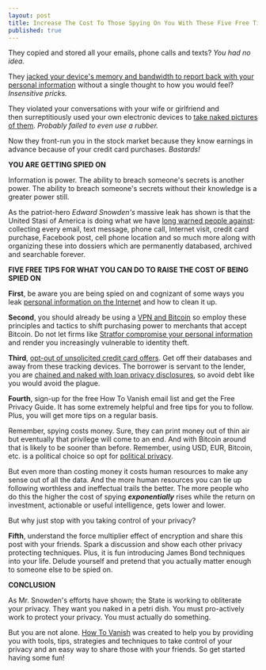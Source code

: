 ```yaml
---
layout: post
title: Increase The Cost To Those Spying On You With These Five Free Tips
published: true
---
```

<p>They copied and stored all your emails, phone calls and texts? <em>You had no idea.</em></p>
<p>They <a title="survive in captivity" href="http://www.howtovanish.com/2010/12/how-to-survive-in-captivity/" target="_blank">jacked your device's memory and bandwidth to report back with your personal information</a> without a single thought to how you would feel? <em>Insensitive pricks.</em></p>
<p>They violated your conversations with your wife or girlfriend and then surreptitiously used your own electronic devices to <a title="sue tsa" href="http://www.howtovanish.com/2010/12/do-you-need-to-sue-a-tsa-agent/" target="_blank">take naked pictures of them</a>. <em>Probably failed to even use a rubber.</em></p>
<p>Now they front-run you in the stock market because they know earnings in advance because of your credit card purchases. <em>Bastards!</em></p>
<p><strong>YOU ARE GETTING SPIED ON</strong></p>
<p>Information is power. The ability to breach someone's secrets is another power. The ability to breach someone's secrets without their knowledge is a greater power still.</p>
<p>As the patriot-hero <em>Edward Snowden's</em> massive leak has shown is that the United Stasi of America is doing what we have <a title="long warned people against" href="http://www.howtovanish.com/privacy-tools-and-resources/" target="_blank">long warned people against</a>: collecting every email, text message, phone call, Internet visit, credit card purchase, Facebook post, cell phone location and so much more along with organizing these into dossiers which are permanently databased, archived and searchable forever.</p>
<p><strong>FIVE FREE TIPS FOR WHAT YOU CAN DO TO RAISE THE COST OF BEING SPIED ON</strong></p>
<p><strong>First</strong>, be aware you are being spied on and cognizant of some ways you leak <a title="personal information on the Internet" href="http://www.howtovanish.com/2011/02/remove-personal-information-from-the-internet/" target="_blank">personal information on the Internet</a> and how to clean it up.</p>
<p><strong>Second</strong>, you should already be using a <a title="vpn and bitcoin" href="http://www.howtovanish.com/2009/08/anonymous-web-surfing/" target="_blank">VPN and Bitcoin</a> so employ these principles and tactics to shift purchasing power to merchants that accept Bitcoin. Do not let firms like <a title="stratfor compromise your personal information" href="http://www.howtovanish.com/2011/12/stratfor-failed-to-protect-their-customers-by-not-accepting-bitcoin/" target="_blank">Stratfor compromise your personal information</a> and render you increasingly vulnerable to identity theft.</p>
<p><strong>Third</strong>, <a title="opt out unsolicited credit card offers" href="http://www.howtovanish.com/2009/09/opt-out-make-prequalified-offers-for-credit-cards-stop/" target="_blank">opt-out of unsolicited credit card offers</a>. Get off their databases and away from these tracking devices. The borrower is servant to the lender, you are <a title="chained and naked with loan privacy disclosures" href="http://www.howtovanish.com/2009/08/chained-and-naked/" target="_blank">chained and naked with loan privacy disclosures</a>, so avoid debt like you would avoid the plague.</p>
<p><strong>Fourth</strong>, sign-up for the free How To Vanish email list and get the Free Privacy Guide. It has some extremely helpful and free tips for you to follow. Plus, you will get more tips on a regular basis.</p>
<p>Remember, spying costs money. Sure, they can print money out of thin air but eventually that privilege will come to an end. And with Bitcoin around that is likely to be sooner than before. Remember, using USD, EUR, Bitcoin, etc. is a political choice so opt for <a title="political privacy" href="http://www.howtovanish.com/2012/06/laws-protecting-political-privacy/" target="_blank">political privacy</a>.</p>
<p>But even more than costing money it costs human resources to make any sense out of all the data. And the more human resources you can tie up following worthless and ineffectual trails the better. The more people who do this the higher the cost of spying <b><i>exponentially</i></b> rises while the return on investment, actionable or useful intelligence, gets lower and lower.</p>
<p>But why just stop with you taking control of your privacy?</p>
<p><strong>Fifth</strong>, understand the force multiplier effect of encryption and share this post with your friends. Spark a discussion and show each other privacy protecting techniques. Plus, it is fun introducing James Bond techniques into your life. Delude yourself and pretend that you actually matter enough to someone else to be spied on.</p>
<p><strong>CONCLUSION</strong></p>
<p>As Mr. Snowden's efforts have shown; the State is working to obliterate your privacy. They want you naked in a petri dish. You must pro-actively work to protect your privacy. You must actually do something.</p>
<p>But you are not alone. <a title="howovanish" href="http://www.howtovanish.com" target="_blank">How To Vanish</a> was created to help you by providing you with tools, tips, strategies and techniques to take control of your privacy and an easy way to share those with your friends. So get started having some fun!</p>
